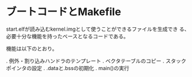 
ブートコードとMakefile
======================

start.elfが読み込むkernel.imgとして使うことができるファイルを生成でき
る、必要十分な機能を持ったベースとなるコードである。


機能は以下のとおり。

. 例外・割り込みハンドラのテンプレート
. ベクタテーブルのコピー
. スタックポインタの設定
. .dataと.bssの初期化
. main()の実行
